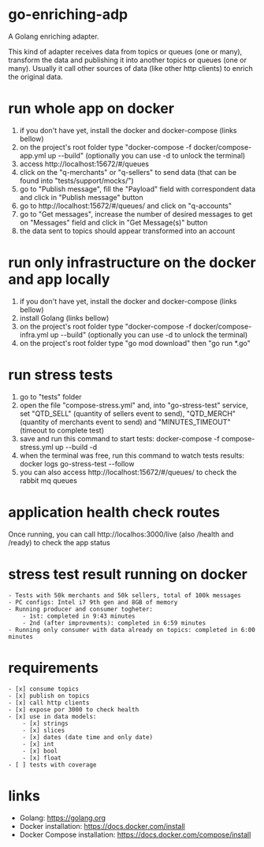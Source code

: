 # go-enriching-adp
A Golang enriching adapter.

This kind of adapter receives data from topics or queues (one or many), transform the data and publishing it into another topics or queues (one or many). Usually it call other sources of data (like other http clients) to enrich the original data.

# run whole app on docker
1) if you don't have yet, install the docker and docker-compose (links bellow)
2) on the project's root folder type "docker-compose -f docker/compose-app.yml up --build" (optionally you can use -d to unlock the terminal)
3) access http://localhost:15672/#/queues
4) click on the "q-merchants" or "q-sellers" to send data (that can be found into "tests/support/mocks/")
5) go to "Publish message", fill the "Payload" field with correspondent data and click in "Publish message" button
6) go to http://localhost:15672/#/queues/ and click on "q-accounts"
7) go to "Get messages", increase the number of desired messages to get on "Messages" field and click in "Get Message(s)" button
8) the data sent to topics should appear transformed into an account

# run only infrastructure on the docker and app locally
1) if you don't have yet, install the docker and docker-compose (links bellow)
2) install Golang (links bellow)
3) on the project's root folder type "docker-compose -f docker/compose-infra.yml up --build" (optionally you can use -d to unlock the terminal)
4) on the project's root folder type "go mod download" then "go run *.go"

# run stress tests
1) go to "tests" folder
2) open the file "compose-stress.yml" and, into "go-stress-test" service, set "QTD_SELL" (quantity of sellers event to send), "QTD_MERCH" (quantity of merchants event to send) and "MINUTES_TIMEOUT" (timeout to complete test) 
3) save and run this command to start tests: docker-compose -f compose-stress.yml up --build -d
4) when the terminal was free, run this command to watch tests results: docker logs go-stress-test --follow
5) you can also access http://localhost:15672/#/queues/ to check the rabbit mq queues

# application health check routes
Once running, you can call http://localhos:3000/live (also /health and /ready) to check the app status

# stress test result running on docker
    - Tests with 50k merchants and 50k sellers, total of 100k messages
    - PC configs: Intel i7 9th gen and 8GB of memory
    - Running producer and consumer togheter:
        - 1st: completed in 9:43 minutes
        - 2nd (after improvments): completed in 6:59 minutes
    - Running only consumer with data already on topics: completed in 6:00 minutes

# requirements
    - [x] consume topics
    - [x] publish on topics
    - [x] call http clients
    - [x] expose por 3000 to check health
    - [x] use in data models:
        - [x] strings
        - [x] slices
        - [x] dates (date time and only date)
        - [x] int
        - [x] bool
        - [x] float
    - [ ] tests with coverage

# links
- Golang: https://golang.org
- Docker installation: https://docs.docker.com/install
- Docker Compose installation: https://docs.docker.com/compose/install
